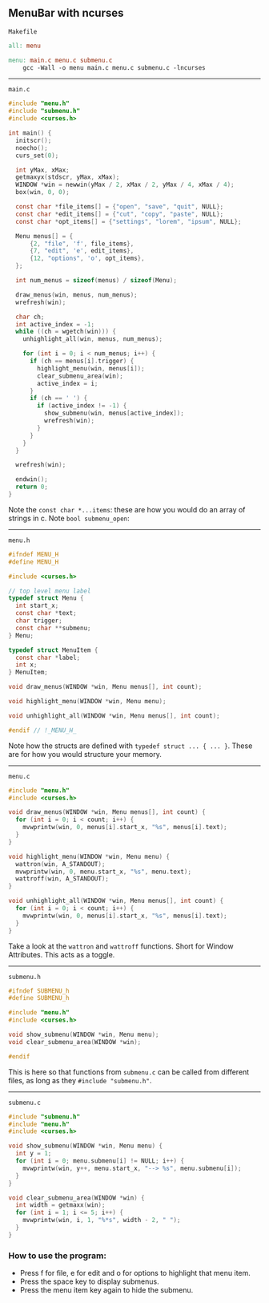 ## MenuBar with ncurses

`Makefile`
```Makefile
all: menu

menu: main.c menu.c submenu.c
	gcc -Wall -o menu main.c menu.c submenu.c -lncurses
```

---

`main.c`
```c
#include "menu.h"
#include "submenu.h"
#include <curses.h>

int main() {
  initscr();
  noecho();
  curs_set(0);

  int yMax, xMax;
  getmaxyx(stdscr, yMax, xMax);
  WINDOW *win = newwin(yMax / 2, xMax / 2, yMax / 4, xMax / 4);
  box(win, 0, 0);

  const char *file_items[] = {"open", "save", "quit", NULL};
  const char *edit_items[] = {"cut", "copy", "paste", NULL};
  const char *opt_items[] = {"settings", "lorem", "ipsum", NULL};

  Menu menus[] = {
      {2, "file", 'f', file_items},
      {7, "edit", 'e', edit_items},
      {12, "options", 'o', opt_items},
  };

  int num_menus = sizeof(menus) / sizeof(Menu);

  draw_menus(win, menus, num_menus);
  wrefresh(win);

  char ch;
  int active_index = -1;
  while ((ch = wgetch(win))) {
    unhighlight_all(win, menus, num_menus);

    for (int i = 0; i < num_menus; i++) {
      if (ch == menus[i].trigger) {
        highlight_menu(win, menus[i]);
        clear_submenu_area(win);
        active_index = i;
      }
      if (ch == ' ') {
        if (active_index != -1) {
          show_submenu(win, menus[active_index]);
          wrefresh(win);
        }
      }
    }
  }

  wrefresh(win);

  endwin();
  return 0;
}

```

Note the `const char *...items`:
these are how you would do an array of strings in c.
Note `bool submenu_open`: 

--- 

`menu.h`

```c
#ifndef MENU_H
#define MENU_H

#include <curses.h>

// top level menu label
typedef struct Menu {
  int start_x;
  const char *text;
  char trigger;
  const char **submenu;
} Menu;

typedef struct MenuItem {
  const char *label;
  int x;
} MenuItem;

void draw_menus(WINDOW *win, Menu menus[], int count);

void highlight_menu(WINDOW *win, Menu menu);

void unhighlight_all(WINDOW *win, Menu menus[], int count);

#endif // !_MENU_H_
```

Note how the structs are defined with `typedef struct ... { ... }`. These are for how you would structure your memory.

--- 

`menu.c`

```c
#include "menu.h"
#include <curses.h>

void draw_menus(WINDOW *win, Menu menus[], int count) {
  for (int i = 0; i < count; i++) {
    mvwprintw(win, 0, menus[i].start_x, "%s", menus[i].text);
  }
}

void highlight_menu(WINDOW *win, Menu menu) {
  wattron(win, A_STANDOUT);
  mvwprintw(win, 0, menu.start_x, "%s", menu.text);
  wattroff(win, A_STANDOUT);
}

void unhighlight_all(WINDOW *win, Menu menus[], int count) {
  for (int i = 0; i < count; i++) {
    mvwprintw(win, 0, menus[i].start_x, "%s", menus[i].text);
  }
}
```

Take a look at the `wattron` and `wattroff` functions. Short for Window Attributes. This acts as a toggle.

---

`submenu.h`

```c
#ifndef SUBMENU_h
#define SUBMENU_h

#include "menu.h"
#include <curses.h>

void show_submenu(WINDOW *win, Menu menu);
void clear_submenu_area(WINDOW *win);

#endif
```

This is here so that functions from `submenu.c` can be called from different files, as long as they `#include "submenu.h"`.

---

`submenu.c`

```c
#include "submenu.h"
#include "menu.h"
#include <curses.h>

void show_submenu(WINDOW *win, Menu menu) {
  int y = 1;
  for (int i = 0; menu.submenu[i] != NULL; i++) {
    mvwprintw(win, y++, menu.start_x, "--> %s", menu.submenu[i]);
  }
}

void clear_submenu_area(WINDOW *win) {
  int width = getmaxx(win);
  for (int i = 1; i <= 5; i++) {
    mvwprintw(win, i, 1, "%*s", width - 2, " ");
  }
}
```

### How to use the program:
- Press f for file, e for edit and o for options to highlight that menu item.
- Press the space key to display submenus.
- Press the menu item key again to hide the submenu.
